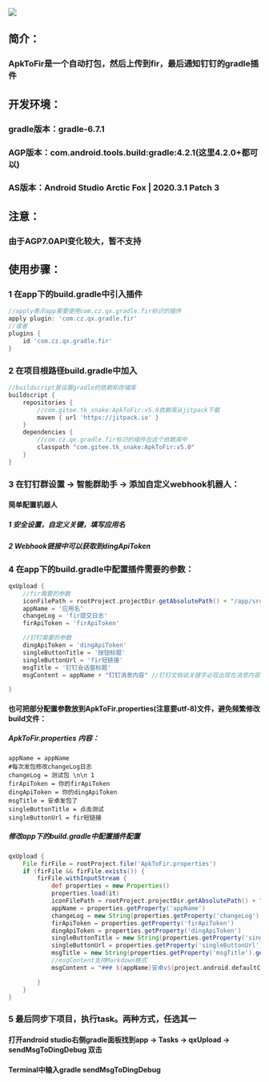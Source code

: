 [![](https://jitpack.io/v/com.gitee.tk_snake/ApkToFir.svg)](https://jitpack.io/#com.gitee.tk_snake/ApkToFir)
## 简介：
### ApkToFir是一个自动打包，然后上传到fir，最后通知钉钉的gradle插件

## 开发环境：
### gradle版本：gradle-6.7.1
### AGP版本：com.android.tools.build:gradle:4.2.1(这里4.2.0+都可以)
### AS版本：Android Studio Arctic Fox | 2020.3.1 Patch 3

## 注意：
### 由于AGP7.0API变化较大，暂不支持

## 使用步骤：
### 1 在app下的build.gradle中引入插件
```groovy
//apply表示app需要使用com.cz.qx.gradle.fir标识的插件
apply plugin: 'com.cz.qx.gradle.fir'
//或者
plugins {
    id 'com.cz.qx.gradle.fir'
}
```

### 2 在项目根路径build.gradle中加入
```groovy
//buildscript是设置gradle的依赖和存储库
buildscript {
    repositories {
        //com.gitee.tk_snake:ApkToFir:v5.0依赖库从jitpack下载
        maven { url 'https://jitpack.io' }
    }
    dependencies {
        //com.cz.qx.gradle.fir标识的插件在这个依赖库中
        classpath "com.gitee.tk_snake:ApkToFir:v5.0"
    }
}
```

### 3 在钉钉群设置 -> 智能群助手 -> 添加自定义webhook机器人：
#### 简单配置机器人
##### 1 安全设置，自定义关键，填写应用名
##### 2 Webhook链接中可以获取到dingApiToken

### 4 在app下的build.gradle中配置插件需要的参数：
```groovy
qxUpload {
    //fir需要的参数
    iconFilePath = rootProject.projectDir.getAbsolutePath() + "/app/src/main/res/mipmap-xhdpi/ic_launcher_round.png"
    appName = '应用名'
    changeLog = 'fir提交日志'
    firApiToken = 'firApiToken'

    //钉钉需要的参数
    dingApiToken = 'dingApiToken'
    singleButtonTitle = '按钮标题'
    singleButtonUrl = 'fir短链接'
    msgTitle = '钉钉会话窗标题'
    msgContent = appName + "钉钉消息内容" //钉钉文档说关键字必现出现在消息内容中才会正常通知，所以这里拼接应用名

}
```
#### 也可把部分配置参数放到ApkToFir.properties(注意要utf-8)文件，避免频繁修改build文件：
##### ApkToFir.properties 内容：
```text
appName = appName
#每次发包修改changeLog日志
changeLog = 测试包 \n\n 1
firApiToken = 你的firApiToken
dingApiToken = 你的dingApiToken
msgTitle = 安卓发包了
singleButtonTitle = 点击测试
singleButtonUrl = fir短链接
```
##### 修改app下的build.gradle中配置插件配置
```groovy
qxUpload {
    File firFile = rootProject.file('ApkToFir.properties')
    if (firFile && firFile.exists()) {
        firFile.withInputStream {
            def properties = new Properties()
            properties.load(it)
            iconFilePath = rootProject.projectDir.getAbsolutePath() + "/app/src/main/res/mipmap-xhdpi/ic_launcher_round.png"
            appName = properties.getProperty('appName')
            changeLog = new String(properties.getProperty('changeLog').getBytes("ISO8859-1"), "utf-8")
            firApiToken = properties.getProperty('firApiToken')
            dingApiToken = properties.getProperty('dingApiToken')
            singleButtonTitle = new String(properties.getProperty('singleButtonTitle').getBytes("ISO8859-1"), "utf-8")
            singleButtonUrl = properties.getProperty('singleButtonUrl')
            msgTitle = new String(properties.getProperty('msgTitle').getBytes("ISO8859-1"), "utf-8")
            //msgContent支持Markdown格式
            msgContent = "### ${appName}安卓v${project.android.defaultConfig.versionName}发布 \n\n 日志：\n\n ${changeLog} \n\n [下载地址](${singleButtonUrl})"

        }
    }
}
```

### 5 最后同步下项目，执行task。两种方式，任选其一
#### 打开android studio右侧gradle面板找到app -> Tasks -> qxUpload -> sendMsgToDingDebug 双击
#### Terminal中输入gradle sendMsgToDingDebug

